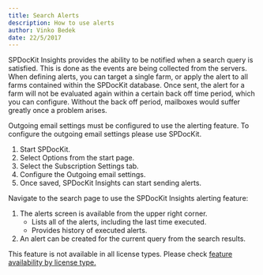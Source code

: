 ```yaml
---
title: Search Alerts
description: How to use alerts
author: Vinko Bedek
date: 22/5/2017
---
```



SPDocKit Insights provides the ability to be notified when a search query is satisfied. This is done as the events are being collected from the servers. When defining alerts, you can target a single farm, or apply the alert to all farms contained within the SPDocKit database. Once sent, the alert for a farm will not be evaluated again within a certain back off time period, which you can configure. Without the back off period, mailboxes would suffer greatly once a problem arises.

Outgoing email settings must be configured to use the alerting feature. To configure the outgoing email settings please use SPDocKit.

1. Start SPDocKit.
2. Select Options from the start page.
3. Select the Subscription Settings tab.
4. Configure the Outgoing email settings.
5. Once saved, SPDocKit Insights can start sending alerts.

Navigate to the search page to use the SPDocKit Insights alerting feature:  
1. The alerts screen is available from the upper right corner.
    - Lists all of the alerts, including the last time executed.
    - Provides history of executed alerts.
2. An alert can be created for the current query from the search results.

This feature is not available in all license types. Please check [feature availability by license type.](https://www.spdockit.com/orders)




